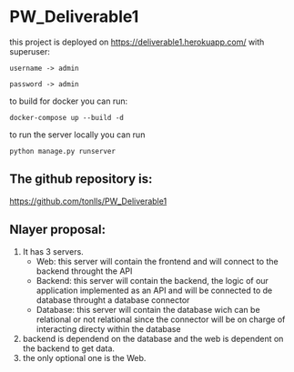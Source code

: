 # PW_Deliverable1
this project is deployed on https://deliverable1.herokuapp.com/
with superuser:

`username -> admin`

`password -> admin`

to build for docker you can run:

`docker-compose up --build -d`

to run the server locally you can run 

`python manage.py runserver`

## The github repository is:

https://github.com/tonlls/PW_Deliverable1

## Nlayer proposal:

1. It has 3 servers.
    - Web: this server will contain the frontend and will connect to the backend throught the API
    - Backend: this server will contain the backend, the logic of our application implemented as an API and will be connected to de database throught a database connector
    - Database: this server will contain the database wich can be relational or not relational since the connector will be on charge of interacting directy within the database 
2. backend is dependend on the database and the web is dependent on the backend to get data.
3. the only optional one is the Web.
